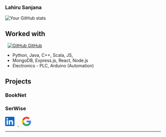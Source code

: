 ### Lahiru Sanjana
![Your GitHub stats](https://github-readme-stats.vercel.app/api?username=snowcodie&show_icons=true&count_private=true&theme=dark)

## Worked with

&nbsp;
[![GitHub](https://i.stack.imgur.com/tskMh.png) GitHub](https://github.com/)
- Python, Java, C++, Scala, JS, 
- MongoDB, Express.js, React, Node.js
- Electronics - PLC, Arduino (Automation) 

## Projects
### BookNet
### SerWise

<a href="https://www.linkedin.com/in/lahiru-sanjana-024aba28a/">
  <img src="https://github.com/snowcodie/snowcodie/blob/main/src/Vector.png" alt="linkedin" width="30" height="30" style="margin-right: 10px;">
</a>

<a href="mailto:lahirusanjana1@gmail.com">
  <img src="https://github.com/snowcodie/snowcodie/blob/main/src/Google%20-%20Original.png" alt="email" width="30" height="30" style="margin-left: 10px;">
</a>


<!--
## Contact

- 

## Find Me Online

- [Include links to your personal website, LinkedIn, Twitter, and other relevant online profiles]
-->

---





<!--
**snowcodie/snowcodie** is a ✨ _special_ ✨ repository because its `README.md` (this file) appears on your GitHub profile.

Here are some ideas to get you started:

- 🔭 I’m currently working on ...
- 🌱 I’m currently learning ...
- 👯 I’m looking to collaborate on ...
- 🤔 I’m looking for help with ...
- 💬 Ask me about ...
- 📫 How to reach me: ...
- 😄 Pronouns: ...
- ⚡ Fun fact: ...
-->
